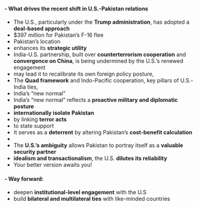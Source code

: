 #### - What drives the recent shift in U.S.-Pakistan relations
- The U.S., particularly under the **Trump administration**, has adopted a **deal-based approach**
- $397 million for Pakistan’s F-16 flee
- Pakistan’s location
- enhances its **strategic utility**
- India-U.S. partnership, built over **counterterrorism cooperation** and **convergence on China**, is being undermined by the U.S.’s renewed engagement
- may lead it to recalibrate its own foreign policy posture,
- The **Quad framework** and Indo-Pacific cooperation, key pillars of U.S.-India ties,
- India’s “new normal”
- India’s “new normal” reflects a **proactive military and diplomatic posture**
- **internationally isolate Pakistan**
- by linking **terror acts**
- to state support
- It serves as a **deterrent** by altering Pakistan’s **cost-benefit calculation**
- 
- The **U.S.’s ambiguity** allows Pakistan to portray itself as a **valuable security partner**
- **idealism and transactionalism**, the U.S. **dilutes its reliability**
- Your better version awaits you!
#### - Way forward:
- deepen **institutional-level engagement** with the U.S
- build **bilateral and multilateral ties** with like-minded countries

